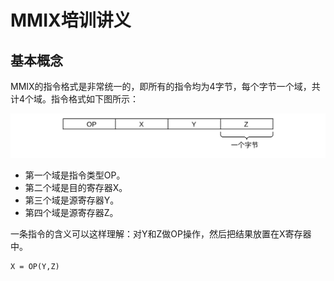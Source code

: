 
# MMIX培训讲义

## 基本概念

MMIX的指令格式是非常统一的，即所有的指令均为4字节，每个字节一个域，共计4个域。指令格式如下图所示：

![](x0000.svg) <!-- MMIX指令的格式 -->

- 第一个域是指令类型OP。
- 第二个域是目的寄存器X。
- 第三个域是源寄存器Y。
- 第四个域是源寄存器Z。

一条指令的含义可以这样理解：对Y和Z做OP操作，然后把结果放置在X寄存器中。
```
X = OP(Y,Z)
```
